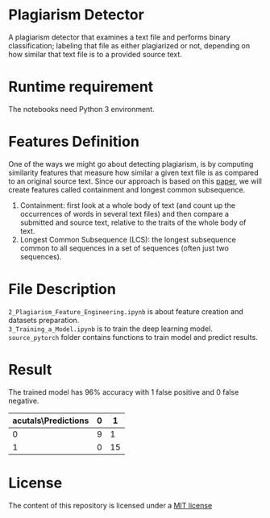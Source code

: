 # Plagiarism Detector
A plagiarism detector that examines a text file and performs binary classification; labeling that file as either plagiarized or not, depending on how similar that text file is to a provided source text.

# Runtime requirement
The notebooks need Python 3 environment. 

# Features Definition
One of the ways we might go about detecting plagiarism, is by computing similarity features that measure how similar a given text file is as compared to an original source text. Since our approach is based on this [paper](https://s3.amazonaws.com/video.udacity-data.com/topher/2019/January/5c412841_developing-a-corpus-of-plagiarised-short-answers/developing-a-corpus-of-plagiarised-short-answers.pdf), we will create features called containment and longest common subsequence.  
1. Containment: first look at a whole body of text (and count up the occurrences of words in several text files) and then compare a submitted and source text, relative to the traits of the whole body of text.
2. Longest Common Subsequence (LCS): the longest subsequence common to all sequences in a set of sequences (often just two sequences).

# File Description
`2_Plagiarism_Feature_Engineering.ipynb` is about feature creation and datasets preparation.  
`3_Training_a_Model.ipynb` is to train the deep learning model.  
`source_pytorch` folder contains functions to train model and predict results.  

# Result
The trained model has 96% accuracy with 1 false positive and 0 false negative. 

|acutals\Predictions | 0 | 1| 
| --- |---|---|
|0| 9 | 1| 
|1| 0 | 15|

# License
The content of this repository is licensed under a [MIT license](LICENSE)
